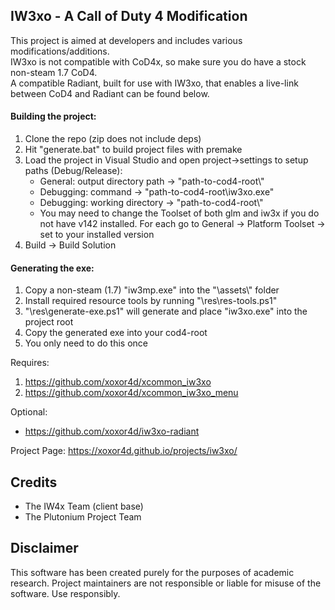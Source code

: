## IW3xo - A Call of Duty 4 Modification
This project is aimed at developers and includes various modifications/additions.  
IW3xo is not compatible with CoD4x, so make sure you do have a stock non-steam 1.7 CoD4.  
A compatible Radiant, built for use with IW3xo, that enables a live-link between CoD4 and Radiant can be found below.

#### Building the project:
1. Clone the repo (zip does not include deps)
2. Hit "generate.bat" to build project files with premake
3. Load the project in Visual Studio and open project->settings to setup paths (Debug/Release):
   - General: output directory path -> "path-to-cod4-root\\"
   - Debugging: command -> "path-to-cod4-root\iw3xo.exe"
   - Debugging: working directory -> "path-to-cod4-root\\"
   - You may need to change the Toolset of both glm and iw3x if you do not have v142 installed. For each go to General -> Platform Toolset -> set to your installed version
4. Build -> Build Solution
   
#### Generating the exe:   
1. Copy a non-steam (1.7) "iw3mp.exe" into the "\assets\\" folder
2. Install required resource tools by running "\res\res-tools.ps1"
3. "\res\generate-exe.ps1" will generate and place "iw3xo.exe" into the project root
4. Copy the generated exe into your cod4-root
5. You only need to do this once

Requires:
1. https://github.com/xoxor4d/xcommon_iw3xo
2. https://github.com/xoxor4d/xcommon_iw3xo_menu

Optional:
- https://github.com/xoxor4d/iw3xo-radiant

Project Page:
https://xoxor4d.github.io/projects/iw3xo/

## Credits
- The IW4x Team (client base)
- The Plutonium Project Team

## Disclaimer
This software has been created purely for the purposes of academic research. Project maintainers are not responsible or liable for misuse of the software. Use responsibly.
